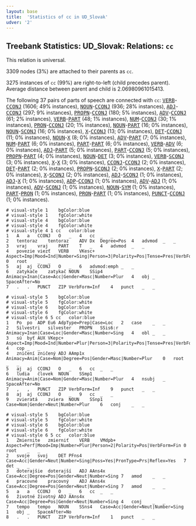 ```yaml
---
layout: base
title:  'Statistics of cc in UD_Slovak'
udver: '2'
---
```


## Treebank Statistics: UD_Slovak: Relations: `cc`

This relation is universal.

3309 nodes (3%) are attached to their parents as `cc`.

3275 instances of `cc` (99%) are right-to-left (child precedes parent).
Average distance between parent and child is 2.06980961015413.

The following 37 pairs of parts of speech are connected with `cc`: <tt><a href="sk-pos-VERB.html">VERB</a></tt>-<tt><a href="sk-pos-CCONJ.html">CCONJ</a></tt> (1606; 49% instances), <tt><a href="sk-pos-NOUN.html">NOUN</a></tt>-<tt><a href="sk-pos-CCONJ.html">CCONJ</a></tt> (936; 28% instances), <tt><a href="sk-pos-ADJ.html">ADJ</a></tt>-<tt><a href="sk-pos-CCONJ.html">CCONJ</a></tt> (297; 9% instances), <tt><a href="sk-pos-PROPN.html">PROPN</a></tt>-<tt><a href="sk-pos-CCONJ.html">CCONJ</a></tt> (180; 5% instances), <tt><a href="sk-pos-ADV.html">ADV</a></tt>-<tt><a href="sk-pos-CCONJ.html">CCONJ</a></tt> (61; 2% instances), <tt><a href="sk-pos-VERB.html">VERB</a></tt>-<tt><a href="sk-pos-PART.html">PART</a></tt> (48; 1% instances), <tt><a href="sk-pos-NUM.html">NUM</a></tt>-<tt><a href="sk-pos-CCONJ.html">CCONJ</a></tt> (30; 1% instances), <tt><a href="sk-pos-PRON.html">PRON</a></tt>-<tt><a href="sk-pos-CCONJ.html">CCONJ</a></tt> (20; 1% instances), <tt><a href="sk-pos-NOUN.html">NOUN</a></tt>-<tt><a href="sk-pos-PART.html">PART</a></tt> (16; 0% instances), <tt><a href="sk-pos-NOUN.html">NOUN</a></tt>-<tt><a href="sk-pos-SCONJ.html">SCONJ</a></tt> (16; 0% instances), <tt><a href="sk-pos-X.html">X</a></tt>-<tt><a href="sk-pos-CCONJ.html">CCONJ</a></tt> (13; 0% instances), <tt><a href="sk-pos-DET.html">DET</a></tt>-<tt><a href="sk-pos-CCONJ.html">CCONJ</a></tt> (11; 0% instances), <tt><a href="sk-pos-NOUN.html">NOUN</a></tt>-<tt><a href="sk-pos-X.html">X</a></tt> (8; 0% instances), <tt><a href="sk-pos-ADV.html">ADV</a></tt>-<tt><a href="sk-pos-PART.html">PART</a></tt> (7; 0% instances), <tt><a href="sk-pos-NUM.html">NUM</a></tt>-<tt><a href="sk-pos-PART.html">PART</a></tt> (6; 0% instances), <tt><a href="sk-pos-PART.html">PART</a></tt>-<tt><a href="sk-pos-PART.html">PART</a></tt> (6; 0% instances), <tt><a href="sk-pos-VERB.html">VERB</a></tt>-<tt><a href="sk-pos-ADV.html">ADV</a></tt> (6; 0% instances), <tt><a href="sk-pos-ADJ.html">ADJ</a></tt>-<tt><a href="sk-pos-PART.html">PART</a></tt> (5; 0% instances), <tt><a href="sk-pos-PART.html">PART</a></tt>-<tt><a href="sk-pos-CCONJ.html">CCONJ</a></tt> (5; 0% instances), <tt><a href="sk-pos-PROPN.html">PROPN</a></tt>-<tt><a href="sk-pos-PART.html">PART</a></tt> (4; 0% instances), <tt><a href="sk-pos-NOUN.html">NOUN</a></tt>-<tt><a href="sk-pos-DET.html">DET</a></tt> (3; 0% instances), <tt><a href="sk-pos-VERB.html">VERB</a></tt>-<tt><a href="sk-pos-SCONJ.html">SCONJ</a></tt> (3; 0% instances), <tt><a href="sk-pos-X.html">X</a></tt>-<tt><a href="sk-pos-X.html">X</a></tt> (3; 0% instances), <tt><a href="sk-pos-CCONJ.html">CCONJ</a></tt>-<tt><a href="sk-pos-CCONJ.html">CCONJ</a></tt> (2; 0% instances), <tt><a href="sk-pos-DET.html">DET</a></tt>-<tt><a href="sk-pos-PART.html">PART</a></tt> (2; 0% instances), <tt><a href="sk-pos-PROPN.html">PROPN</a></tt>-<tt><a href="sk-pos-SCONJ.html">SCONJ</a></tt> (2; 0% instances), <tt><a href="sk-pos-X.html">X</a></tt>-<tt><a href="sk-pos-PART.html">PART</a></tt> (2; 0% instances), <tt><a href="sk-pos-X.html">X</a></tt>-<tt><a href="sk-pos-SCONJ.html">SCONJ</a></tt> (2; 0% instances), <tt><a href="sk-pos-ADJ.html">ADJ</a></tt>-<tt><a href="sk-pos-SCONJ.html">SCONJ</a></tt> (1; 0% instances), <tt><a href="sk-pos-ADJ.html">ADJ</a></tt>-<tt><a href="sk-pos-X.html">X</a></tt> (1; 0% instances), <tt><a href="sk-pos-ADP.html">ADP</a></tt>-<tt><a href="sk-pos-CCONJ.html">CCONJ</a></tt> (1; 0% instances), <tt><a href="sk-pos-ADV.html">ADV</a></tt>-<tt><a href="sk-pos-ADJ.html">ADJ</a></tt> (1; 0% instances), <tt><a href="sk-pos-ADV.html">ADV</a></tt>-<tt><a href="sk-pos-SCONJ.html">SCONJ</a></tt> (1; 0% instances), <tt><a href="sk-pos-NOUN.html">NOUN</a></tt>-<tt><a href="sk-pos-SYM.html">SYM</a></tt> (1; 0% instances), <tt><a href="sk-pos-PART.html">PART</a></tt>-<tt><a href="sk-pos-PRON.html">PRON</a></tt> (1; 0% instances), <tt><a href="sk-pos-PRON.html">PRON</a></tt>-<tt><a href="sk-pos-PART.html">PART</a></tt> (1; 0% instances), <tt><a href="sk-pos-PUNCT.html">PUNCT</a></tt>-<tt><a href="sk-pos-CCONJ.html">CCONJ</a></tt> (1; 0% instances).


~~~ conllu
# visual-style 1	bgColor:blue
# visual-style 1	fgColor:white
# visual-style 4	bgColor:blue
# visual-style 4	fgColor:white
# visual-style 4 1 cc	color:blue
1	A	a	CCONJ	O	_	4	cc	_	_
2	tentoraz	tentoraz	ADV	Dx	Degree=Pos	4	advmod	_	_
3	vraj	vraj	PART	T	_	4	advmod	_	_
4	povezie	viezť	VERB	VKesc+	Aspect=Imp|Mood=Ind|Number=Sing|Person=3|Polarity=Pos|Tense=Pres|VerbForm=Fin	0	root	_	_
5	aj	aj	CCONJ	O	_	6	advmod:emph	_	_
6	zatykače	zatykač	NOUN	SSip4	Animacy=Inan|Case=Acc|Gender=Masc|Number=Plur	4	obj	_	SpaceAfter=No
7	.	.	PUNCT	ZIP	VerbForm=Inf	4	punct	_	_

~~~


~~~ conllu
# visual-style 5	bgColor:blue
# visual-style 5	fgColor:white
# visual-style 6	bgColor:blue
# visual-style 6	fgColor:white
# visual-style 6 5 cc	color:blue
1	Po	po	ADP	Eu6	AdpType=Prep|Case=Loc	2	case	_	_
2	Silvestri	silvester	PROPN	SSis6:r	Animacy=Inan|Case=Loc|Gender=Masc|Number=Sing	4	obl	_	_
3	sú	byť	AUX	VKepc+	Aspect=Imp|Mood=Ind|Number=Plur|Person=3|Polarity=Pos|Tense=Pres|VerbForm=Fin	4	cop	_	_
4	zničení	zničený	ADJ	AAmp1x	Animacy=Anim|Case=Nom|Degree=Pos|Gender=Masc|Number=Plur	0	root	_	_
5	aj	aj	CCONJ	O	_	6	cc	_	_
6	ľudia	človek	NOUN	SSmp1	Animacy=Anim|Case=Nom|Gender=Masc|Number=Plur	4	nsubj	_	SpaceAfter=No
7	,	,	PUNCT	ZIP	VerbForm=Inf	9	punct	_	_
8	aj	aj	CCONJ	O	_	9	cc	_	_
9	zvieratá	zviera	NOUN	SSnp1	Case=Nom|Gender=Neut|Number=Plur	6	conj	_	_

~~~


~~~ conllu
# visual-style 5	bgColor:blue
# visual-style 5	fgColor:white
# visual-style 6	bgColor:blue
# visual-style 6	fgColor:white
# visual-style 6 5 cc	color:blue
1	Zmiernite	zmierniť	VERB	VMdpb+	Aspect=Perf|Mood=Imp|Number=Plur|Person=2|Polarity=Pos|VerbForm=Fin	0	root	_	_
2	svoje	svoj	DET	PFns4	Case=Acc|Gender=Neut|Number=Sing|Poss=Yes|PronType=Prs|Reflex=Yes	7	det	_	_
3	doterajšie	doterajší	ADJ	AAns4x	Case=Acc|Degree=Pos|Gender=Neut|Number=Sing	7	amod	_	_
4	pracovné	pracovný	ADJ	AAns4x	Case=Acc|Degree=Pos|Gender=Neut|Number=Sing	7	amod	_	_
5	a	a	CCONJ	O	_	6	cc	_	_
6	životné	životný	ADJ	AAns4x	Case=Acc|Degree=Pos|Gender=Neut|Number=Sing	4	conj	_	_
7	tempo	tempo	NOUN	SSns4	Case=Acc|Gender=Neut|Number=Sing	1	obj	_	SpaceAfter=No
8	.	.	PUNCT	ZIP	VerbForm=Inf	1	punct	_	_

~~~


